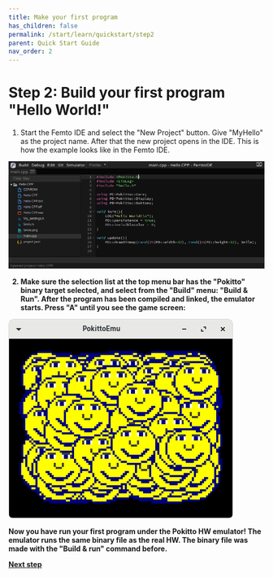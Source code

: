 ```yaml
---
title: Make your first program
has_children: false
permalink: /start/learn/quickstart/step2
parent: Quick Start Guide
nav_order: 2
---
```


# Step 2: Build your first program "Hello World!"

1. Start the Femto IDE and select the "New Project" button. Give "MyHello" as the project name. After that the new project opens in the IDE.
This is how the example looks like in the Femto IDE. <b/>

![hello world](/assets/images/learn/ide.jpg)

2. Make sure the selection list at the top menu bar has the "Pokitto" binary target selected, and select from the "Build" menu: "Build & Run".
After the program has been compiled and linked, the emulator starts. Press "A" until you see the game screen:

![hello world](/assets/images/learn/emulator.png)

Now you have run your first program under the Pokitto HW emulator! The emulator runs the same binary file as the real HW. The binary file was made with the "Build & run" command before.

[Next step]({{site.url}}{{site.baseurl}}/start/learn/quickstart/step3)
